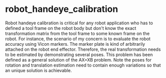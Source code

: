 # robot_handeye_calibration
Robot handeye calibration is critical for any robot application who has to defined a tool frame on the robot body but don't know the exact transformation matrix from the tool frame to some known frame on the robot.  For instance, the scenario of my concern is to evaluate the robot accuracy using Vicon markers.  The marker plate is kind of arbitrarily attached on the robot end effector.  Therefore, the real transformation needs to be estimated by demonstrating several poses.  This problem has been defined as a general solution of the AX=XB problem.  Note the poses for rotation and translation estimation need to contain enough variations so that an unique solution is achievable.
